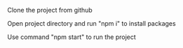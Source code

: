 Clone the project from github 

Open project directory and run "npm i" to install packages

Use command "npm start" to run the project
